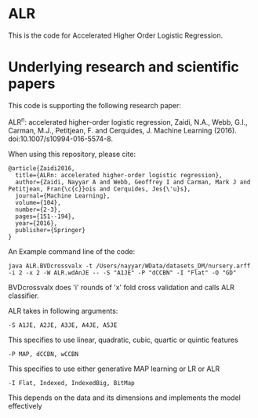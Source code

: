 ALR
===

This is the code for Accelerated Higher Order Logistic Regression.

# Underlying research and scientific papers

This code is supporting the following research paper: 

ALR<sup>n</sup>: accelerated higher-order logistic regression, Zaidi, N.A., Webb, G.I., Carman, M.J., Petitjean, F. and Cerquides, J. Machine Learning (2016). doi:10.1007/s10994-016-5574-8. 

When using this repository, please cite:
```
@article{Zaidi2016,
  title={ALRn: accelerated higher-order logistic regression},
  author={Zaidi, Nayyar A and Webb, Geoffrey I and Carman, Mark J and Petitjean, Fran{\c{c}}ois and Cerquides, Jes{\'u}s},
  journal={Machine Learning},
  volume={104},
  number={2-3},
  pages={151--194},
  year={2016},
  publisher={Springer}
}
```

An Example command line of the code:

```
java ALR.BVDcrossvalx -t /Users/nayyar/WData/datasets_DM/nursery.arff -i 2 -x 2 -W ALR.wdAnJE -- -S "A1JE" -P "dCCBN" -I "Flat" -O "GD"
```

BVDcrossvalx does 'i' rounds of 'x' fold cross validation and calls ALR classifier.

ALR takes in following arguments:
```
-S A1JE, A2JE, A3JE, A4JE, A5JE
```
This specifies to use linear, quadratic, cubic, quartic or quintic features
```
-P MAP, dCCBN, wCCBN
```
This specifies to use either generative MAP learning or LR or ALR
```
-I Flat, Indexed, IndexedBig, BitMap
```
This depends on the data and its dimensions and implements the model effectively
